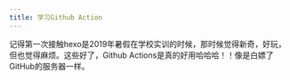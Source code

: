 ```yaml
---
title: 学习Github Action
---
```

记得第一次接触hexo是2019年暑假在学校实训的时候，那时候觉得新奇，好玩，但也觉得麻烦。这些好了，Github Actions是真的好用哈哈哈！！像是白嫖了GitHub的服务器一样。
